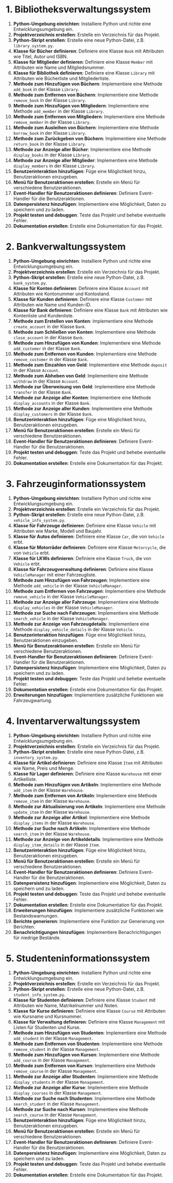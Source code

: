 # 1. Bibliotheksverwaltungssystem
1. **Python-Umgebung einrichten**: Installiere Python und richte eine Entwicklungsumgebung ein.
2. **Projektverzeichnis erstellen**: Erstelle ein Verzeichnis für das Projekt.
3. **Python-Skript erstellen**: Erstelle eine neue Python-Datei, z.B. `library_system.py`.
4. **Klasse für Bücher definieren**: Definiere eine Klasse `Book` mit Attributen wie Titel, Autor und ISBN.
5. **Klasse für Mitglieder definieren**: Definiere eine Klasse `Member` mit Attributen wie Name und Mitgliedsnummer.
6. **Klasse für Bibliothek definieren**: Definiere eine Klasse `Library` mit Attributen wie Bücherliste und Mitgliederliste.
7. **Methode zum Hinzufügen von Büchern**: Implementiere eine Methode `add_book` in der Klasse `Library`.
8. **Methode zum Entfernen von Büchern**: Implementiere eine Methode `remove_book` in der Klasse `Library`.
9. **Methode zum Hinzufügen von Mitgliedern**: Implementiere eine Methode `add_member` in der Klasse `Library`.
10. **Methode zum Entfernen von Mitgliedern**: Implementiere eine Methode `remove_member` in der Klasse `Library`.
11. **Methode zum Ausleihen von Büchern**: Implementiere eine Methode `borrow_book` in der Klasse `Library`.
12. **Methode zum Zurückgeben von Büchern**: Implementiere eine Methode `return_book` in der Klasse `Library`.
13. **Methode zur Anzeige aller Bücher**: Implementiere eine Methode `display_books` in der Klasse `Library`.
14. **Methode zur Anzeige aller Mitglieder**: Implementiere eine Methode `display_members` in der Klasse `Library`.
15. **Benutzerinteraktion hinzufügen**: Füge eine Möglichkeit hinzu, Benutzeraktionen einzugeben.
16. **Menü für Benutzeraktionen erstellen**: Erstelle ein Menü für verschiedene Benutzeraktionen.
17. **Event-Handler für Benutzeraktionen definieren**: Definiere Event-Handler für die Benutzeraktionen.
18. **Datenpersistenz hinzufügen**: Implementiere eine Möglichkeit, Daten zu speichern und zu laden.
19. **Projekt testen und debuggen**: Teste das Projekt und behebe eventuelle Fehler.
20. **Dokumentation erstellen**: Erstelle eine Dokumentation für das Projekt.

# 2. Bankverwaltungssystem
1. **Python-Umgebung einrichten**: Installiere Python und richte eine Entwicklungsumgebung ein.
2. **Projektverzeichnis erstellen**: Erstelle ein Verzeichnis für das Projekt.
3. **Python-Skript erstellen**: Erstelle eine neue Python-Datei, z.B. `bank_system.py`.
4. **Klasse für Konten definieren**: Definiere eine Klasse `Account` mit Attributen wie Kontonummer und Kontostand.
5. **Klasse für Kunden definieren**: Definiere eine Klasse `Customer` mit Attributen wie Name und Kunden-ID.
6. **Klasse für Bank definieren**: Definiere eine Klasse `Bank` mit Attributen wie Kontenliste und Kundenliste.
7. **Methode zum Erstellen von Konten**: Implementiere eine Methode `create_account` in der Klasse `Bank`.
8. **Methode zum Schließen von Konten**: Implementiere eine Methode `close_account` in der Klasse `Bank`.
9. **Methode zum Hinzufügen von Kunden**: Implementiere eine Methode `add_customer` in der Klasse `Bank`.
10. **Methode zum Entfernen von Kunden**: Implementiere eine Methode `remove_customer` in der Klasse `Bank`.
11. **Methode zum Einzahlen von Geld**: Implementiere eine Methode `deposit` in der Klasse `Account`.
12. **Methode zum Abheben von Geld**: Implementiere eine Methode `withdraw` in der Klasse `Account`.
13. **Methode zur Überweisung von Geld**: Implementiere eine Methode `transfer` in der Klasse `Bank`.
14. **Methode zur Anzeige aller Konten**: Implementiere eine Methode `display_accounts` in der Klasse `Bank`.
15. **Methode zur Anzeige aller Kunden**: Implementiere eine Methode `display_customers` in der Klasse `Bank`.
16. **Benutzerinteraktion hinzufügen**: Füge eine Möglichkeit hinzu, Benutzeraktionen einzugeben.
17. **Menü für Benutzeraktionen erstellen**: Erstelle ein Menü für verschiedene Benutzeraktionen.
18. **Event-Handler für Benutzeraktionen definieren**: Definiere Event-Handler für die Benutzeraktionen.
19. **Projekt testen und debuggen**: Teste das Projekt und behebe eventuelle Fehler.
20. **Dokumentation erstellen**: Erstelle eine Dokumentation für das Projekt.

# 3. Fahrzeuginformationssystem
1. **Python-Umgebung einrichten**: Installiere Python und richte eine Entwicklungsumgebung ein.
2. **Projektverzeichnis erstellen**: Erstelle ein Verzeichnis für das Projekt.
3. **Python-Skript erstellen**: Erstelle eine neue Python-Datei, z.B. `vehicle_info_system.py`.
4. **Klasse für Fahrzeuge definieren**: Definiere eine Klasse `Vehicle` mit Attributen wie Marke, Modell und Baujahr.
5. **Klasse für Autos definieren**: Definiere eine Klasse `Car`, die von `Vehicle` erbt.
6. **Klasse für Motorräder definieren**: Definiere eine Klasse `Motorcycle`, die von `Vehicle` erbt.
7. **Klasse für LKWs definieren**: Definiere eine Klasse `Truck`, die von `Vehicle` erbt.
8. **Klasse für Fahrzeugverwaltung definieren**: Definiere eine Klasse `VehicleManager` mit einer Fahrzeugliste.
9. **Methode zum Hinzufügen von Fahrzeugen**: Implementiere eine Methode `add_vehicle` in der Klasse `VehicleManager`.
10. **Methode zum Entfernen von Fahrzeugen**: Implementiere eine Methode `remove_vehicle` in der Klasse `VehicleManager`.
11. **Methode zur Anzeige aller Fahrzeuge**: Implementiere eine Methode `display_vehicles` in der Klasse `VehicleManager`.
12. **Methode zur Suche nach Fahrzeugen**: Implementiere eine Methode `search_vehicle` in der Klasse `VehicleManager`.
13. **Methode zur Anzeige von Fahrzeugdetails**: Implementiere eine Methode `display_vehicle_details` in der Klasse `Vehicle`.
14. **Benutzerinteraktion hinzufügen**: Füge eine Möglichkeit hinzu, Benutzeraktionen einzugeben.
15. **Menü für Benutzeraktionen erstellen**: Erstelle ein Menü für verschiedene Benutzeraktionen.
16. **Event-Handler für Benutzeraktionen definieren**: Definiere Event-Handler für die Benutzeraktionen.
17. **Datenpersistenz hinzufügen**: Implementiere eine Möglichkeit, Daten zu speichern und zu laden.
18. **Projekt testen und debuggen**: Teste das Projekt und behebe eventuelle Fehler.
19. **Dokumentation erstellen**: Erstelle eine Dokumentation für das Projekt.
20. **Erweiterungen hinzufügen**: Implementiere zusätzliche Funktionen wie Fahrzeugwartung.

# 4. Inventarverwaltungssystem
1. **Python-Umgebung einrichten**: Installiere Python und richte eine Entwicklungsumgebung ein.
2. **Projektverzeichnis erstellen**: Erstelle ein Verzeichnis für das Projekt.
3. **Python-Skript erstellen**: Erstelle eine neue Python-Datei, z.B. `inventory_system.py`.
4. **Klasse für Artikel definieren**: Definiere eine Klasse `Item` mit Attributen wie Name, Preis und Menge.
5. **Klasse für Lager definieren**: Definiere eine Klasse `Warehouse` mit einer Artikelliste.
6. **Methode zum Hinzufügen von Artikeln**: Implementiere eine Methode `add_item` in der Klasse `Warehouse`.
7. **Methode zum Entfernen von Artikeln**: Implementiere eine Methode `remove_item` in der Klasse `Warehouse`.
8. **Methode zur Aktualisierung von Artikeln**: Implementiere eine Methode `update_item` in der Klasse `Warehouse`.
9. **Methode zur Anzeige aller Artikel**: Implementiere eine Methode `display_items` in der Klasse `Warehouse`.
10. **Methode zur Suche nach Artikeln**: Implementiere eine Methode `search_item` in der Klasse `Warehouse`.
11. **Methode zur Anzeige von Artikeldetails**: Implementiere eine Methode `display_item_details` in der Klasse `Item`.
12. **Benutzerinteraktion hinzufügen**: Füge eine Möglichkeit hinzu, Benutzeraktionen einzugeben.
13. **Menü für Benutzeraktionen erstellen**: Erstelle ein Menü für verschiedene Benutzeraktionen.
14. **Event-Handler für Benutzeraktionen definieren**: Definiere Event-Handler für die Benutzeraktionen.
15. **Datenpersistenz hinzufügen**: Implementiere eine Möglichkeit, Daten zu speichern und zu laden.
16. **Projekt testen und debuggen**: Teste das Projekt und behebe eventuelle Fehler.
17. **Dokumentation erstellen**: Erstelle eine Dokumentation für das Projekt.
18. **Erweiterungen hinzufügen**: Implementiere zusätzliche Funktionen wie Bestandswarnungen.
19. **Berichte generieren**: Implementiere eine Funktion zur Generierung von Berichten.
20. **Benachrichtigungen hinzufügen**: Implementiere Benachrichtigungen für niedrige Bestände.

# 5. Studenteninformationssystem
1. **Python-Umgebung einrichten**: Installiere Python und richte eine Entwicklungsumgebung ein.
2. **Projektverzeichnis erstellen**: Erstelle ein Verzeichnis für das Projekt.
3. **Python-Skript erstellen**: Erstelle eine neue Python-Datei, z.B. `student_info_system.py`.
4. **Klasse für Studenten definieren**: Definiere eine Klasse `Student` mit Attributen wie Name, Matrikelnummer und Noten.
5. **Klasse für Kurse definieren**: Definiere eine Klasse `Course` mit Attributen wie Kursname und Kursnummer.
6. **Klasse für Verwaltung definieren**: Definiere eine Klasse `Management` mit Listen für Studenten und Kurse.
7. **Methode zum Hinzufügen von Studenten**: Implementiere eine Methode `add_student` in der Klasse `Management`.
8. **Methode zum Entfernen von Studenten**: Implementiere eine Methode `remove_student` in der Klasse `Management`.
9. **Methode zum Hinzufügen von Kursen**: Implementiere eine Methode `add_course` in der Klasse `Management`.
10. **Methode zum Entfernen von Kursen**: Implementiere eine Methode `remove_course` in der Klasse `Management`.
11. **Methode zur Anzeige aller Studenten**: Implementiere eine Methode `display_students` in der Klasse `Management`.
12. **Methode zur Anzeige aller Kurse**: Implementiere eine Methode `display_courses` in der Klasse `Management`.
13. **Methode zur Suche nach Studenten**: Implementiere eine Methode `search_student` in der Klasse `Management`.
14. **Methode zur Suche nach Kursen**: Implementiere eine Methode `search_course` in der Klasse `Management`.
15. **Benutzerinteraktion hinzufügen**: Füge eine Möglichkeit hinzu, Benutzeraktionen einzugeben.
16. **Menü für Benutzeraktionen erstellen**: Erstelle ein Menü für verschiedene Benutzeraktionen.
17. **Event-Handler für Benutzeraktionen definieren**: Definiere Event-Handler für die Benutzeraktionen.
18. **Datenpersistenz hinzufügen**: Implementiere eine Möglichkeit, Daten zu speichern und zu laden.
19. **Projekt testen und debuggen**: Teste das Projekt und behebe eventuelle Fehler.
20. **Dokumentation erstellen**: Erstelle eine Dokumentation für das Projekt.